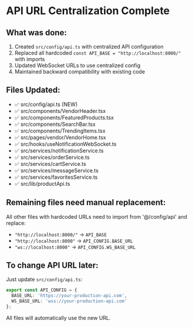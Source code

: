 # API URL Centralization Complete

## What was done:
1. Created `src/config/api.ts` with centralized API configuration
2. Replaced all hardcoded `const API_BASE = "http://localhost:8000/"` with imports
3. Updated WebSocket URLs to use centralized config
4. Maintained backward compatibility with existing code

## Files Updated:
- ✅ src/config/api.ts (NEW)
- ✅ src/components/VendorHeader.tsx
- ✅ src/components/FeaturedProducts.tsx  
- ✅ src/components/SearchBar.tsx
- ✅ src/components/TrendingItems.tsx
- ✅ src/pages/vendor/VendorHome.tsx
- ✅ src/hooks/useNotificationWebSocket.ts
- ✅ src/services/notificationService.ts
- ✅ src/services/orderService.ts
- ✅ src/services/cartService.ts
- ✅ src/services/messageService.ts
- ✅ src/services/favoritesService.ts
- ✅ src/lib/productApi.ts

## Remaining files need manual replacement:
All other files with hardcoded URLs need to import from '@/config/api' and replace:
- `"http://localhost:8000/"` → `API_BASE`
- `"http://localhost:8000"` → `API_CONFIG.BASE_URL`
- `"ws://localhost:8000"` → `API_CONFIG.WS_BASE_URL`

## To change API URL later:
Just update `src/config/api.ts`:
```typescript
export const API_CONFIG = {
  BASE_URL: 'https://your-production-api.com',
  WS_BASE_URL: 'wss://your-production-api.com'
};
```

All files will automatically use the new URL.